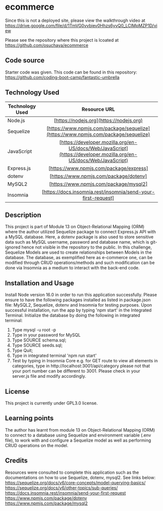# ecommerce

Since this is not a deployed site, please view the walkthrough video at https://drive.google.com/file/d/1TmVG0vvbiev0Hhzs6yvQ0_LCIMpMZP1D/view

Please see the repository where this project is lcoated at https://github.com/osuchaya/ecommerce

## Code source
Starter code was given. This code can be found in this repository: https://github.com/coding-boot-camp/fantastic-umbrella

## Technology Used
| Technology Used         | Resource URL           | 
| ------------- |:-------------:| 
| Node.js    | [https://nodejs.org](https://nodejs.org) | 
| Sequelize | [https://www.npmjs.com/package/sequelize](https://www.npmjs.com/package/sequelize) |
| JavaScript | [https://developer.mozilla.org/en-US/docs/Web/JavaScript](https://developer.mozilla.org/en-US/docs/Web/JavaScript) |
| Express.js | [https://www.npmjs.com/package/express] | (https://www.npmjs.com/package/express) |
| dotenv |[https://www.npmjs.com/package/dotenv]|(https://www.npmjs.com/package/dotenv)|
| MySQL2 |[https://www.npmjs.com/package/mysql2]|(https://www.npmjs.com/package/mysql2)|
| Insomnia | [https://docs.insomnia.rest/insomnia/send-your-first-request] | (https://docs.insomnia.rest/insomnia/send-your-first-request) |

## Description
This project is part of Module 13 on Object-Relational Mapping (ORM) where the author utilized Sequelize package to connect Express.js API with a MySQL database. Here, a dotenv package is also used to store sensitive data such as MySQL username, password and database name, which is git-ignored hence not visible in the repository to the public. In this challenge, Sequelize Models are used to create relationships between Models in the database. The database, as exemplified here as e-commerce one, can be modified through CRUD operations/methods and such modification can be done via Insomnia as a medium to interact with the back-end code. 


## Installation and Usage
Install Node version 16.0 in order to run this application successfully. Please ensure to have the following packages installed as listed in package.json file: MySQL2, Sequelize, dotenv and Insomnia for testing purposes. Upon successful installation, run the app by typing 'npm start' in the Integrated Terminal. Initialize the database by doing the following in integrated terminal: 
1. Type mysql -u root -p
2. Type in your password for MySQL
3. Type SOURCE schema.sql;
4. Type SOURCE seeds.sql;
5. Type Quit;
6. Type in integrated terminal 'npm run start'
7. Test by typing in Insomnia Core e.g. for GET route to view all elements in categories, type in http://localhost:3001/api/category   please not that your port number can be different to 3001. Please check in your server.js file and modify accordingly.


## License
This project is currently under GPL3.0 license.

## Learning points
The author has learnt from module 13 on Object-Relational Mapping (ORM) to connect to a database using Sequelize and environment variable (.env file), to work with and configure a Sequelize model as well as performing CRUD operations on the model.

## Credits
Resources were consulted to complete this application such as the documentations on how to use Sequelize, dotenv, mysql2. See links below:
https://sequelize.org/docs/v6/core-concepts/model-querying-basics/
https://sequelize.org/docs/v6/other-topics/sub-queries/
https://docs.insomnia.rest/insomnia/send-your-first-request
https://www.npmjs.com/package/dotenv
https://www.npmjs.com/package/mysql2





